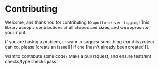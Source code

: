 # Contributing

Welcome, and thank you for contributing to `apollo-server-logging`! This
library accepts contributions of all shapes and sizes, and we appreciate
your input.

If you are having a problem, or want to suggest something that this
project can do, please [create an issue][] if one
[hasn't already been created][].

Want to contribute some code? Make a pull request, and ensure tests/lint
checks/type checks pass.
